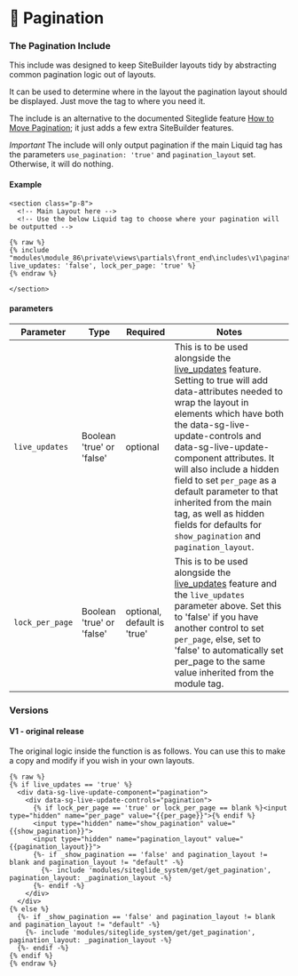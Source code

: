 # 🔹 Pagination

### The Pagination Include <a href="#the-pagination-include" id="the-pagination-include"></a>

This include was designed to keep SiteBuilder layouts tidy by abstracting common pagination logic out of layouts.

It can be used to determine where in the layout the pagination layout should be displayed. Just move the tag to where you need it.

The include is an alternative to the documented Siteglide feature [How to Move Pagination](https://developers.siteglide.com/pagination-layouts#VgKjd); it just adds a few extra SiteBuilder features.

_Important_ The include will only output pagination if the main Liquid tag has the parameters `use_pagination: 'true'` and `pagination_layout` set. Otherwise, it will do nothing.

#### Example <a href="#example" id="example"></a>

```liquid
<section class="p-8">
  <!-- Main Layout here -->
  <!-- Use the below Liquid tag to choose where your pagination will be outputted -->
  
{% raw %}
{% include "modules\module_86\private\views\partials\front_end\includes\v1\pagination", live_updates: 'false', lock_per_page: 'true' %}
{% endraw %}

</section>
```

#### parameters <a href="#parameters" id="parameters"></a>

| Parameter       | Type                      | Required                    | Notes                                                                                                                                                                                                                                                                                                                                                                                                                                                                                                                         |
| --------------- | ------------------------- | --------------------------- | ----------------------------------------------------------------------------------------------------------------------------------------------------------------------------------------------------------------------------------------------------------------------------------------------------------------------------------------------------------------------------------------------------------------------------------------------------------------------------------------------------------------------------- |
| `live_updates`  | Boolean 'true' or 'false' | optional                    | This is to be used alongside the [live\_updates](https://www.sitegurus.io/documentation/sitebuilder/live\_updates/introduction) feature. Setting to true will add data-attributes needed to wrap the layout in elements which have both the data-sg-live-update-controls and data-sg-live-update-component attributes. It will also include a hidden field to set `per_page` as a default parameter to that inherited from the main tag, as well as hidden fields for defaults for `show_pagination` and `pagination_layout`. |
| `lock_per_page` | Boolean 'true' or 'false' | optional, default is 'true' | This is to be used alongside the [live\_updates](https://www.sitegurus.io/documentation/sitebuilder/live\_updates/introduction) feature and the `live_updates` parameter above. Set this to 'false' if you have another control to set `per_page`, else, set to 'false' to automatically set per\_page to the same value inherited from the module tag.                                                                                                                                                                       |

### Versions <a href="#versions" id="versions"></a>

#### V1 - original release <a href="#v1-original-release" id="v1-original-release"></a>

The original logic inside the function is as follows. You can use this to make a copy and modify if you wish in your own layouts.

```liquid
{% raw %}
{% if live_updates == 'true' %}
  <div data-sg-live-update-component="pagination">
    <div data-sg-live-update-controls="pagination">
      {% if lock_per_page == 'true' or lock_per_page == blank %}<input type="hidden" name="per_page" value="{{per_page}}">{% endif %}
      <input type="hidden" name="show_pagination" value="{{show_pagination}}">
      <input type="hidden" name="pagination_layout" value="{{pagination_layout}}">
      {%- if _show_pagination == 'false' and pagination_layout != blank and pagination_layout != "default" -%}
        {%- include 'modules/siteglide_system/get/get_pagination', pagination_layout: _pagination_layout -%}
      {%- endif -%}
    </div>
  </div>
{% else %}
  {%- if _show_pagination == 'false' and pagination_layout != blank and pagination_layout != "default" -%}
    {%- include 'modules/siteglide_system/get/get_pagination', pagination_layout: _pagination_layout -%}
  {%- endif -%}
{% endif %}
{% endraw %}
```
